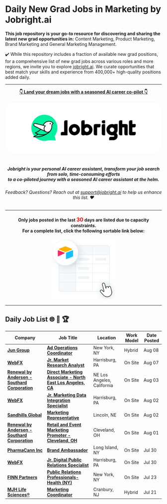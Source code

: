 
# Daily New Grad Jobs in Marketing by Jobright.ai



**This job repository is your go-to resource for discovering and sharing the latest new grad opportunities in:** Content Marketing, Product Marketing, Brand Marketing and General Marketing Management.


✔️ While this repository includes a fraction of available new grad positions, for a comprehensive list of new grad jobs across various roles and more regions, we invite you to explore [jobright.ai](https://jobright.ai/?utm_campaign=Marketing&utm_source=1103). We curate opportunities that best match your skills and experience from 400,000+ high-quality positions added daily.

---

<div align="center">
<p>
    <a href="https://jobright.ai/?utm_campaign=Marketing&utm_source=1103"><b>👇 Land your dream jobs with a seasoned AI career co-pilot 👇</b></a>
    <br>
    <br>
    <a href="https://jobright.ai/?utm_campaign=Marketing&utm_source=1103">
        <img src="./static/img/jrbtn.svg" alt="jobright.ai">
    </a>
    <br>
    <br>
    <i>
    <sub> 
        <h5>
        Jobright is your personal AI career assistant, transform your job search from solo, time-consuming efforts 
        <br>
        to a co-piloted journey with a seasoned AI career assistant at the helm.
        </h5>
    </sub>
    </i>
</p>
<p>
    <sub> 
        <h6>
            Feedback? Questions? Reach out at <a href="mailto:support@jobright.ai">support@jobright.ai</a> to help us enhance this list. ❤️
        </h6>
    </sub>
</p>

---
<h4>
Only jobs posted in the last <span style="color: red; font-weight: bold; font-size: larger;">30</span> days are listed due to capacity constraints.
<br>
For a complete list, click the following sortable link below:
</h4>
<a href="https://newgrad-jobs.com/?selectedKey=📢%20Marketing&utm_source=1103&utm_campaign=Marketing">
    <img src="./static/img/airtable.png" alt="excel_icon", style="width: 40%; height: 40%;">
</a>
</div>

---
## Daily Job List  🌐 🧭 🏆


<!-- Please leave a one line gap between this and the table TABLE_START (DO NOT CHANGE THIS LINE) -->

| Company | Job Title | Location | Work Model | Date Posted |
| ----- | --------- |  --------- | ---- | ------- |
| **[Jun Group](http://www.jungroup.com)** | **[Ad Operations Coordinator](https://jobright.ai/jobs/info/6896a3db1b9e81727f192ddf?utm_campaign=Marketing&utm_source=1103)** | New York, NY | Hybrid | Aug 08 |
| **[WebFX](https://www.webfx.com)** | **[Jr. Market Research Analyst](https://jobright.ai/jobs/info/6896a4731b9e81727f192efa?utm_campaign=Marketing&utm_source=1103)** | Harrisburg, PA | On Site | Aug 07 |
| **[Renewal by Andersen - Southard Corporation](http://www.weloveournewwindows.com)** | **[Direct Marketing Associate - North East Los Angeles, CA](https://jobright.ai/jobs/info/6896a6ae8c6d6b4426784445?utm_campaign=Marketing&utm_source=1103)** | NE Los Angeles, California | On Site | Aug 03 |
| **[WebFX](https://www.webfx.com)** | **[Jr. Marketing Data Integration Specialist](https://jobright.ai/jobs/info/6896a4f38c6d6b4426784120?utm_campaign=Marketing&utm_source=1103)** | Harrisburg, PA | On Site | Aug 02 |
| **[Sandhills Global](https://www.sandhills.com/)** | **[Marketing Representative](https://jobright.ai/jobs/info/65078eedafc272fcccd377cc?utm_campaign=Marketing&utm_source=1103)** | Lincoln, NE | On Site | Aug 02 |
| **[Renewal by Andersen - Southard Corporation](http://www.weloveournewwindows.com)** | **[Retail and Event Marketing Promoter - Cleveland, OH](https://jobright.ai/jobs/info/6896a4e41b9e81727f192fa0?utm_campaign=Marketing&utm_source=1103)** | Cleveland, OH | On Site | Aug 01 |
| **[PharmaCann Inc](http://pharmacannis.com)** | **[Brand Ambassador](https://jobright.ai/jobs/info/6896a59473b3a600fe891bae?utm_campaign=Marketing&utm_source=1103)** | Long Island, NY | On Site | Jul 30 |
| **[WebFX](https://www.webfx.com)** | **[Jr. Digital Public Relations Specialist](https://jobright.ai/jobs/info/6896a59f8c6d6b44267842a3?utm_campaign=Marketing&utm_source=1103)** | Harrisburg, PA | On Site | Jul 30 |
| **[FINN Partners](http://www.finnpartners.com/)** | **[Public Relations Professionals- Health (NY)](https://jobright.ai/jobs/info/664defa5cf7bdc8f73b3c607?utm_campaign=Marketing&utm_source=1103)** | New York, NY | On Site | Jul 23 |
| **[MJH Life Sciences®](https://www.mjhlifesciences.com/)** | **[Marketing Coordinator](https://jobright.ai/jobs/info/6643a7de702f65b60c099727?utm_campaign=Marketing&utm_source=1103)** | Cranbury, NJ | Hybrid | Jul 21 |
<!-- Please leave a one line gap between this and the table TABLE_END (DO NOT CHANGE THIS LINE) -->